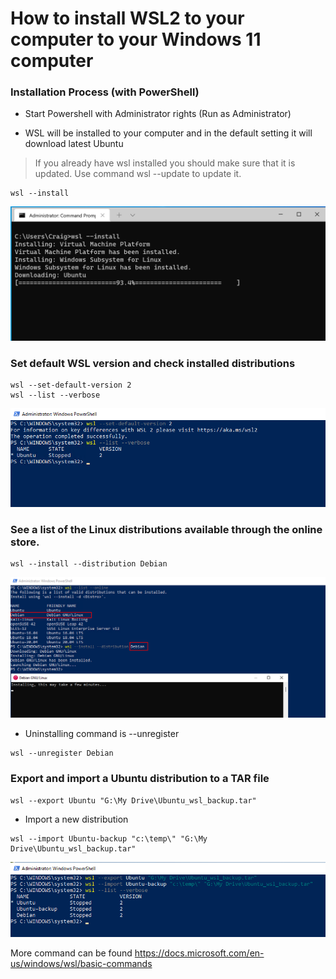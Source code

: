 # How to install WSL2 to your computer to your Windows 11 computer

### Installation Process (with PowerShell)
* Start Powershell with Administrator rights (Run as Administrator)

* WSL will be installed to your computer and in the default setting it will download latest Ubuntu
> If you already have wsl installed you should make sure that it is updated. Use command wsl --update to update it.

```
wsl --install
```
![Installing WSL](/assets/wslupdate.png "WSL --install")


### Set default WSL version and check installed distributions
```
wsl --set-default-version 2
wsl --list --verbose
```
![Installing WSL](/assets/WSL_status.png "WSL status")



###  See a list of the Linux distributions available through the online store.

```
wsl --install --distribution Debian
```
![Installing Debian to WSL](/assets/WSL_Debian.png "WSL Debian")


* Uninstalling command is --unregister
```
wsl --unregister Debian
```

### Export and import a Ubuntu distribution to a TAR file


```
wsl --export Ubuntu "G:\My Drive\Ubuntu_wsl_backup.tar"
```

* Import a new distribution

```
wsl --import Ubuntu-backup "c:\temp\" "G:\My Drive\Ubuntu_wsl_backup.tar"

```

![Installing Debian to WSL](/assets/WSL_export_inport.png "WSL Debian")



More command can be found https://docs.microsoft.com/en-us/windows/wsl/basic-commands


